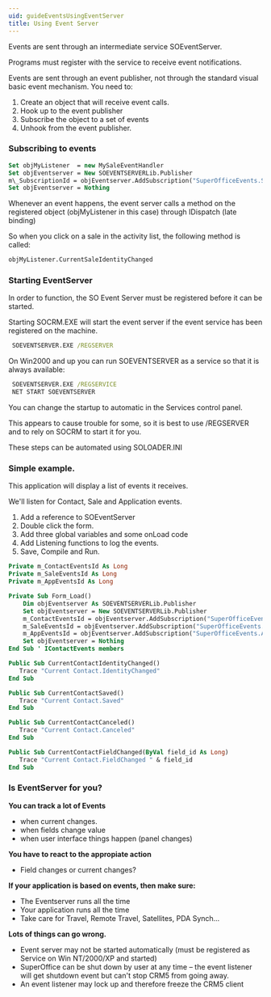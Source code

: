 ```yaml
---
uid: guideEventsUsingEventServer
title: Using Event Server
---
```


Events are sent through an intermediate service SOEventServer.

Programs must register with the service to receive event notifications.
 

Events are sent through an event publisher, not through the standard visual basic event mechanism.
You need to:

1. Create an object that will receive event calls.
2. Hook up to the event publisher
3. Subscribe the object to a set of events
4. Unhook from the event publisher.

### Subscribing to events

```vb
Set objMyListener  = new MySaleEventHandler
Set objEventserver = New SOEVENTSERVERLib.Publisher
m\_SubscriptionId = objEventserver.AddSubscription("SuperOfficeEvents.SaleEvents", objMyListener)
Set objEventserver = Nothing
```

Whenever an event happens, the event server calls a method on the
registered object (objMyListener in this case) through IDispatch (late binding)

So when you click on a sale in the activity list, the following method is called:

```vb
objMyListener.CurrentSaleIdentityChanged
```



### Starting EventServer

In order to function, the SO Event Server must be registered before it can be started.

Starting SOCRM.EXE will start the event server if the event service
has been registered on the machine.

```cmd
 SOEVENTSERVER.EXE /REGSERVER
```

On Win2000 and up you can run SOEVENTSERVER as a service so that it is always available:

```cmd
 SOEVENTSERVER.EXE /REGSERVICE
 NET START SOEVENTSERVER
```

You can change the startup to automatic in the Services control panel.

This appears to cause trouble for some, so it is best to use /REGSERVER and to rely on SOCRM to start it for you.

These steps can be automated using SOLOADER.INI


### Simple example.

This application will display a list of events it receives.

We'll listen for Contact, Sale and Application events.

1. Add a reference to SOEventServer
2. Double click the form.
3. Add three global variables and some onLoad code
4. Add Listening functions to log the events.
5. Save, Compile and Run.


```vb
Private m_ContactEventsId As Long
Private m_SaleEventsId As Long
Private m_AppEventsId As Long

Private Sub Form_Load()
    Dim objEventserver As SOEVENTSERVERLib.Publisher
    Set objEventserver = New SOEVENTSERVERLib.Publisher
    m_ContactEventsId = objEventserver.AddSubscription("SuperOfficeEvents.ContactEvents", Me)
    m_SaleEventsId = objEventserver.AddSubscription("SuperOfficeEvents.SaleEvents", Me)
    m_AppEventsId = objEventserver.AddSubscription("SuperOfficeEvents.ApplicationEvents", Me)
    Set objEventserver = Nothing
End Sub ' IContactEvents members

Public Sub CurrentContactIdentityChanged()
   Trace "Current Contact.IdentityChanged"
End Sub

Public Sub CurrentContactSaved()
   Trace "Current Contact.Saved"
End Sub

Public Sub CurrentContactCanceled()
   Trace "Current Contact.Canceled"
End Sub

Public Sub CurrentContactFieldChanged(ByVal field_id As Long)
   Trace "Current Contact.FieldChanged " & field_id
End Sub
```



### Is EventServer for you?

**You can track a lot of Events**

* when current changes.
* when fields change value
* when user interface things happen (panel changes)

**You have to react to the appropiate action**

* Field changes or current changes?

**If your application is based on events, then make sure:**

* The Eventserver runs all the time
* Your application runs all the time
* Take care for Travel, Remote Travel, Satellites, PDA Synch...

**Lots of things can go wrong.**

* Event server may not be started automatically (must be registered as Service on Win NT/2000/XP and started)
* SuperOffice can be shut down by user at any time – the event listener will get shutdown event but can't stop CRM5 from going away.
* An event listener may lock up and therefore freeze the CRM5 client

